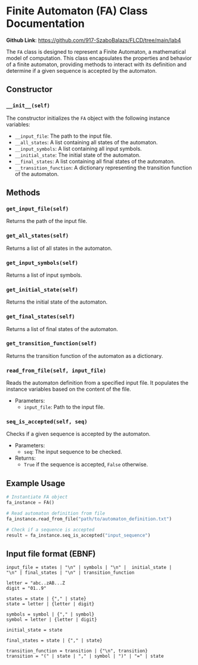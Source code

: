 # Finite Automaton (FA) Class Documentation

**Github Link**: https://github.com/917-SzaboBalazs/FLCD/tree/main/lab4

The `FA` class is designed to represent a Finite Automaton, a mathematical model of computation. This class encapsulates the properties and behavior of a finite automaton, providing methods to interact with its definition and determine if a given sequence is accepted by the automaton.

## Constructor

### `__init__(self)`

The constructor initializes the `FA` object with the following instance variables:

- `__input_file`: The path to the input file.
- `__all_states`: A list containing all states of the automaton.
- `__input_symbols`: A list containing all input symbols.
- `__initial_state`: The initial state of the automaton.
- `__final_states`: A list containing all final states of the automaton.
- `__transition_function`: A dictionary representing the transition function of the automaton.

## Methods

### `get_input_file(self)`

Returns the path of the input file.

### `get_all_states(self)`

Returns a list of all states in the automaton.

### `get_input_symbols(self)`

Returns a list of input symbols.

### `get_initial_state(self)`

Returns the initial state of the automaton.

### `get_final_states(self)`

Returns a list of final states of the automaton.

### `get_transition_function(self)`

Returns the transition function of the automaton as a dictionary.

### `read_from_file(self, input_file)`

Reads the automaton definition from a specified input file. It populates the instance variables based on the content of the file.

- Parameters:
  - `input_file`: Path to the input file.

### `seq_is_accepted(self, seq)`

Checks if a given sequence is accepted by the automaton.

- Parameters:
  - `seq`: The input sequence to be checked.
- Returns:
  - `True` if the sequence is accepted, `False` otherwise.

## Example Usage

```python
# Instantiate FA object
fa_instance = FA()

# Read automaton definition from file
fa_instance.read_from_file("path/to/automaton_definition.txt")

# Check if a sequence is accepted
result = fa_instance.seq_is_accepted("input_sequence")
```

## Input file format (EBNF)
```
input_file = states | "\n" | symbols | "\n" |  initial_state |
"\n" | final_states | "\n" | transition_function

letter = "abc..zAB...Z
digit = "01..9" 

states = state | {"," | state}
state = letter | {letter | digit}

symbols = symbol | {"," | symbol}
symbol = letter | {letter | digit}

initial_state = state

final_states = state | {"," | state}

transition_function = transition | {"\n", transition}
transition = "(" | state | "," | symbol | ")" | "=" | state
```
